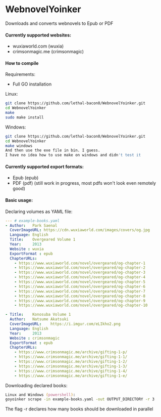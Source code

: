 # WebnovelYoinker
Downloads and converts webnovels to Epub or PDF

#### Currently supported websites:
  - wuxiaworld.com (wuxia)
  - crimsonmagic.me (crimsonmagic)

#### How to compile
Requirements:
  - Full GO installation
  
Linux:
```zsh
git clone https://github.com/lethal-bacon0/WebnovelYoinker.git
cd WebnovelYoinker
make
sudo make install
```
Windows:
```zsh
git clone https://github.com/lethal-bacon0/WebnovelYoinker.git
cd WebnovelYoinker
make windows
And then use the exe file in bin. I guess.
I have no idea how to use make on windows and didn't test it
```

#### Currently supported export formats:
  - Epub (epub)
  - PDF (pdf) (still work in progress, most pdfs won't look even remotely good)
  
#### Basic usage:
Declaring volumes as YAML file:

```yaml
--- # example-books.yaml
- Author:   Park Saenal
  CoverImageURL: https://cdn.wuxiaworld.com/images/covers/og.jpg
  Language: English
  Title:    Overgeared Volume 1
  Year:     2013
  Website : wuxia
  ExportFormat : epub
  ChapterURLs:
    - https://www.wuxiaworld.com/novel/overgeared/og-chapter-1
    - https://www.wuxiaworld.com/novel/overgeared/og-chapter-2
    - https://www.wuxiaworld.com/novel/overgeared/og-chapter-3
    - https://www.wuxiaworld.com/novel/overgeared/og-chapter-4
    - https://www.wuxiaworld.com/novel/overgeared/og-chapter-5
    - https://www.wuxiaworld.com/novel/overgeared/og-chapter-6
    - https://www.wuxiaworld.com/novel/overgeared/og-chapter-7
    - https://www.wuxiaworld.com/novel/overgeared/og-chapter-8
    - https://www.wuxiaworld.com/novel/overgeared/og-chapter-9
    - https://www.wuxiaworld.com/novel/overgeared/og-chapter-10

- Title:    Konosuba Volume 1
  Author:   Natsume Akatsuki
  CoverImageURL:    https://i.imgur.com/eLIkho2.png
  Language: English
  Year:     2013
  Website : crimsonmagic
  ExportFormat : epub
  ChapterURLs:
    - https://www.crimsonmagic.me/archive/gifting-1-p/
    - https://www.crimsonmagic.me/archive/gifting-1-1/
    - https://www.crimsonmagic.me/archive/gifting-1-2/
    - https://www.crimsonmagic.me/archive/gifting-1-3/
    - https://www.crimsonmagic.me/archive/gifting-1-4/
    - https://www.crimsonmagic.me/archive/gifting-1-e/
```
Downloading declared books:
```zsh
Linux and Windows (powershell):
goyoinker scrape -in example-books.yaml -out OUTPUT_DIRECTORY -r 3
```
The flag -r declares how many books should be downloaded in parallel 
